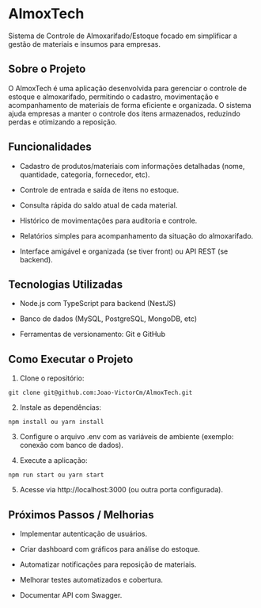 # AlmoxTech

Sistema de Controle de Almoxarifado/Estoque focado em simplificar a gestão de materiais e insumos para empresas.

## Sobre o Projeto
O AlmoxTech é uma aplicação desenvolvida para gerenciar o controle de estoque e almoxarifado, permitindo o cadastro, movimentação e acompanhamento de materiais de forma eficiente e organizada.
O sistema ajuda empresas a manter o controle dos itens armazenados, reduzindo perdas e otimizando a reposição.

## Funcionalidades

- Cadastro de produtos/materiais com informações detalhadas (nome, quantidade, categoria, fornecedor, etc).

- Controle de entrada e saída de itens no estoque.

- Consulta rápida do saldo atual de cada material.

- Histórico de movimentações para auditoria e controle.

- Relatórios simples para acompanhamento da situação do almoxarifado.

- Interface amigável e organizada (se tiver front) ou API REST (se backend).


## Tecnologias Utilizadas

- Node.js com TypeScript para backend (NestJS)

- Banco de dados (MySQL, PostgreSQL, MongoDB, etc)

- Ferramentas de versionamento: Git e GitHub


## Como Executar o Projeto

1. Clone o repositório:
```
git clone git@github.com:Joao-VictorCm/AlmoxTech.git
```

2. Instale as dependências:
```
npm install ou yarn install
```

3. Configure o arquivo .env com as variáveis de ambiente (exemplo: conexão com banco de dados).

4. Execute a aplicação:
```
npm run start ou yarn start
```

5. Acesse via http://localhost:3000 (ou outra porta configurada).


## Próximos Passos / Melhorias

- Implementar autenticação de usuários.

- Criar dashboard com gráficos para análise do estoque.

- Automatizar notificações para reposição de materiais.

- Melhorar testes automatizados e cobertura.

- Documentar API com Swagger.

